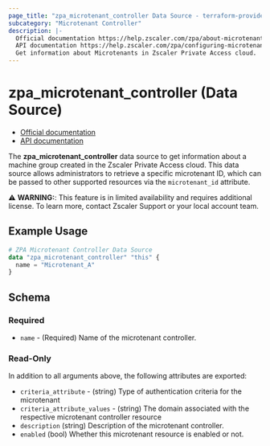 ```yaml
---
page_title: "zpa_microtenant_controller Data Source - terraform-provider-zpa"
subcategory: "Microtenant Controller"
description: |-
  Official documentation https://help.zscaler.com/zpa/about-microtenants
  API documentation https://help.zscaler.com/zpa/configuring-microtenants-using-api
  Get information about Microtenants in Zscaler Private Access cloud.
---
```


# zpa_microtenant_controller (Data Source)

* [Official documentation](https://help.zscaler.com/zpa/about-microtenants)
* [API documentation](https://help.zscaler.com/zpa/configuring-microtenants-using-api)

The **zpa_microtenant_controller** data source to get information about a machine group created in the Zscaler Private Access cloud. This data source allows administrators to retrieve a specific microtenant ID, which can be passed to other supported resources via the `microtenant_id` attribute.

⚠️ **WARNING:**: This feature is in limited availability and requires additional license. To learn more, contact Zscaler Support or your local account team.

## Example Usage

```terraform
# ZPA Microtenant Controller Data Source
data "zpa_microtenant_controller" "this" {
  name = "Microtenant_A"
}
```

## Schema

### Required

* `name` - (Required) Name of the microtenant controller.

### Read-Only

In addition to all arguments above, the following attributes are exported:

* `criteria_attribute` - (string) Type of authentication criteria for the microtenant
* `criteria_attribute_values` - (string) The domain associated with the respective microtenant controller resource
* `description` (string) Description of the microtenant controller.
* `enabled` (bool) Whether this microtenant resource is enabled or not.
